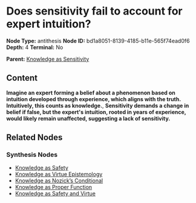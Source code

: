 # Does sensitivity fail to account for expert intuition?

**Node Type:** antithesis
**Node ID:** bd1a8051-8139-4185-b11e-565f74ead0f6
**Depth:** 4
**Terminal:** No

**Parent:** [Knowledge as Sensitivity](knowledge-as-sensitivity-synthesis-1982e869-a9f8-479e-8278-4830b5b35ee7.md)

## Content

**Imagine an expert forming a belief about a phenomenon based on intuition developed through experience, which aligns with the truth. Intuitively, this counts as knowledge.**, **Sensitivity demands a change in belief if false, but the expert's intuition, rooted in years of experience, would likely remain unaffected, suggesting a lack of sensitivity.**

## Related Nodes

### Synthesis Nodes

- [Knowledge as Safety](knowledge-as-safety-synthesis-77dcbd9f-4519-4dc9-a2b0-902c8266ac89.md)
- [Knowledge as Virtue Epistemology](knowledge-as-virtue-epistemology-synthesis-d7af4d80-13a1-4740-8e16-fab6b10ffcd9.md)
- [Knowledge as Nozick’s Conditional](knowledge-as-nozicks-conditional-synthesis-b0ae40e4-5d7f-418f-bab2-7b42a885810d.md)
- [Knowledge as Proper Function](knowledge-as-proper-function-synthesis-1a652e57-f546-46fe-82b4-42a513a6ac3d.md)
- [Knowledge as Safety and Virtue](knowledge-as-safety-and-virtue-synthesis-b96c48e4-8e1f-4bdd-8eca-801ac6b7d599.md)
